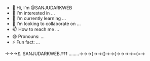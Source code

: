 - 👋 Hi, I’m @SANJUDARKWEB
- 👀 I’m interested in ...
- 🌱 I’m currently learning ...
- 💞️ I’m looking to collaborate on ...
- 📫 How to reach me ...
- 😄 Pronouns: ...
- ⚡ Fun fact: ...

<!---
SANJUDARKWEB/SANJUDARKWEB is a ✨ special ✨ repository because its `README.md` (this file) appears on your GitHub profile.
You can click the Preview link to take a look at your changes.
--->
→→→£.  SANJUDARKWEB.‡‡‡
........→→→}→→{}→→{→→→→={=→
